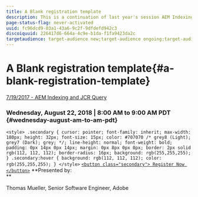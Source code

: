 ```yaml
---
title: A Blank registration template
description: This is a continuation of last year's session AEM Indexing and JCR Query (Link below). It will cover the same topics, but with all-new content and have little overlap with the older presentation. Also included are new features of AEM 6.4. 
page-status-flag: never-activated
uuid: fc96dcd9-03a1-43a6-9c2f-9dfdefd942c3
discoiquuid: 226417d6-664a-4c9e-b1da-f1fa9423da2c
targetaudience: target-audience new;target-audience ongoing;target-audience upgrader
---
```


# A Blank registration template{#a-blank-registration-template}

[7/19/2017 - AEM Indexing and JCR Query](https://helpx.adobe.com/experience-manager/kt/eseminars/gems/aem-indexing-jcr-query.html)

### Wednesday, August 22, 2018 | 8:00 AM to 9:00 AM PDT {#wednesday-august-am-to-am-pdt}

`<style> .secondary { cursor: pointer; font-family: inherit; max-width: 180px; height: 32px; font-size: 15px; color: #707070 /* grey8 (Light); grey7 (Dark); grey; */; line-height: normal; font-weight: bold; padding: 0px 14px 0px 14px; margin: 0px 8px 0px 0px; border: 2px solid rgb(112, 112, 112); border-radius: 16px; background: rgb(255,255,255); } .secondary:hover { background: rgb(112, 112, 112); color: rgb(255,255,255); } </style>` [ `<button class="secondary"> Register Now </button>`](https://www.meetup.com/AEM-Technologist-Group/) **Presented by:   
**

Thomas Mueller, Senior Software Engineer, Adobe


